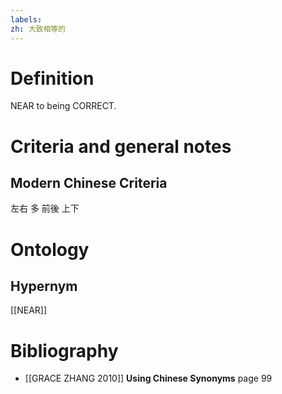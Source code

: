 ```yaml
---
labels: 
zh: 大致相等的
---
```


# Definition
NEAR to being CORRECT.
# Criteria and general notes
## Modern Chinese Criteria
左右
多
前後
上下
# Ontology

## Hypernym
[[NEAR]]
# Bibliography
- [[GRACE ZHANG 2010]]
**Using Chinese Synonyms** page 99
